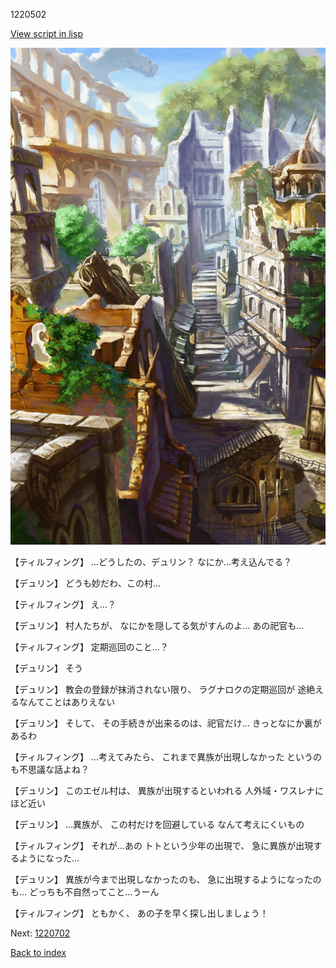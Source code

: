 1220502

[View script in lisp](../scripts/1220502.txt)

![ghost_town.png](../images/backgrounds/ghost_town.png)

【ティルフィング】
…どうしたの、デュリン？
なにか…考え込んでる？

【デュリン】
どうも妙だわ、この村…

【ティルフィング】
え…？

【デュリン】
村人たちが、
なにかを隠してる気がすんのよ…
あの祀官も…

【ティルフィング】
定期巡回のこと…？

【デュリン】
そう

【デュリン】
教会の登録が抹消されない限り、
ラグナロクの定期巡回が
途絶えるなんてことはありえない

【デュリン】
そして、
その手続きが出来るのは、祀官だけ…
きっとなにか裏があるわ

【ティルフィング】
…考えてみたら、
これまで異族が出現しなかった
というのも不思議な話よね？

【デュリン】
このエゼル村は、
異族が出現するといわれる
人外域・ワスレナにほど近い

【デュリン】
…異族が、
この村だけを回避している
なんて考えにくいもの

【ティルフィング】
それが…あの
トトという少年の出現で、
急に異族が出現するようになった…

【デュリン】
異族が今まで出現しなかったのも、
急に出現するようになったのも…
どっちも不自然ってこと…うーん

【ティルフィング】
ともかく、
あの子を早く探し出しましょう！

Next: [1220702](1220702.md)

[Back to index](index.md)
